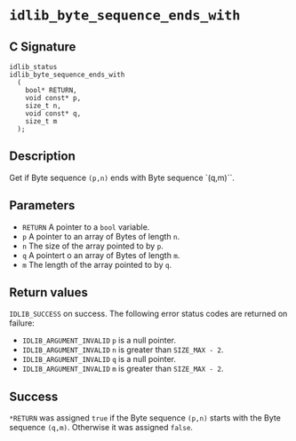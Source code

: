 # `idlib_byte_sequence_ends_with`

## C Signature
```
idlib_status
idlib_byte_sequence_ends_with
  (
    bool* RETURN,
    void const* p,
    size_t n,
    void const* q,
    size_t m    
  );
```

## Description
Get if Byte sequence `(p,n)` ends with Byte sequence `(q,m)``.

## Parameters
- `RETURN` A pointer to a `bool` variable.
- `p` A pointer to an array of Bytes of length `n`.
- `n` The size of the array pointed to by `p`.
- `q` A pointert o an array of Bytes of length `m`.
- `m` The length of the array pointed to by `q`.

## Return values
`IDLIB_SUCCESS` on success.
The following error status codes are returned on failure:
- `IDLIB_ARGUMENT_INVALID` `p` is a null pointer.
- `IDLIB_ARGUMENT_INVALID` `n` is greater than `SIZE_MAX - 2`.
- `IDLIB_ARGUMENT_INVALID` `q` is a null pointer.
- `IDLIB_ARGUMENT_INVALID` `m` is greater than `SIZE_MAX - 2`.

## Success
`*RETURN` was assigned `true` if the Byte sequence `(p,n)` starts with the Byte sequence `(q,m)`.
Otherwise it was assigned `false`.
